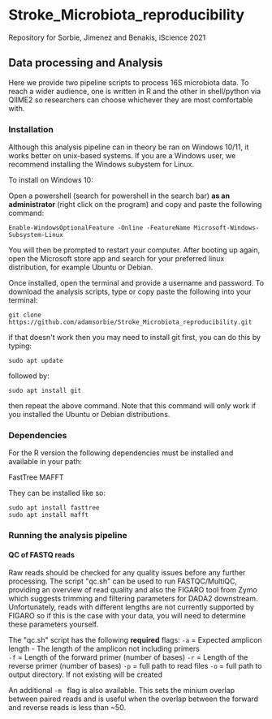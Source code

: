 # Stroke_Microbiota_reproducibility
Repository for Sorbie, Jimenez and Benakis, iScience 2021 


## Data processing and Analysis 

Here we provide two pipeline scripts to process 16S microbiota data. To reach a wider audience, one is written in R and the other in shell/python via QIIME2 so researchers can choose whichever they are most comfortable with. 


### Installation 

Although this analysis pipeline can in theory be ran on Windows 10/11, it works better on unix-based systems. If you are a Windows user, we recommend installing the Windows subystem for Linux. 

To install on Windows 10:

Open a powershell (search for powershell in the search bar) **as an administrator** (right click on the program) and copy and paste the following command:

```
Enable-WindowsOptionalFeature -Online -FeatureName Microsoft-Windows-Subsystem-Linux
```

You will then be prompted to restart your computer. After booting up again, open the Microsoft store app and search for your preferred linux distribution, for example Ubuntu or Debian. 

Once installed, open the terminal and provide a username and password. To download the analysis scripts, type or copy paste the following into your terminal:

```
git clone https://github.com/adamsorbie/Stroke_Microbiota_reproducibility.git
```

if that doesn't work then you may need to install git first, you can do this by typing:

```
sudo apt update
```

followed by:

```
sudo apt install git
```
then repeat the above command. Note that this command will only work if you installed the Ubuntu or Debian distributions. 


### Dependencies 

For the R version the following dependencies must be installed and available in your path: 

FastTree
MAFFT 

They can be installed like so: 

```
sudo apt install fasttree
sudo apt install mafft
```

### Running the analysis pipeline 

#### QC of FASTQ reads 

Raw reads should be checked for any quality issues before any further processing. The script "qc.sh" can be used to run FASTQC/MultiQC, providing an overview of read quality and also the FIGARO tool from Zymo which suggests trimming and filtering parameters for DADA2 downstream. Unfortunately, reads with different lengths are not currently supported by FIGARO so if this is the case with your data, you will need to determine these parameters yourself. 

The "qc.sh" script has the following __required__ flags: 
    ```-a``` = Expected amplicon length - The length of the amplicon not including primers  
    ```-f``` = Length of the forward primer (number of bases)
    ```-r``` = Length of the reverse primer (number of bases)
    ```-p``` = full path to read files 
    ```-o``` = full path to output directory. If not existing will be created 

An additional ```-m ``` flag is also available. This sets the minium overlap between paired reads and is useful when the overlap between the forward and reverse reads is less than ~50. 

